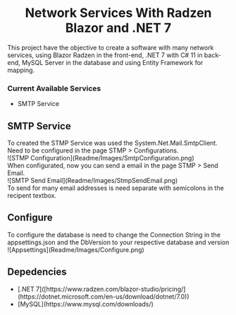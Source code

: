 <h1 align="center">
  Network Services With Radzen Blazor and .NET 7
</h1>
This project have the objective to create a software with many network services, using Blazor Radzen in the front-end, .NET 7 with C# 11 in back-end, MySQL Server in the database and using Entity Framework for
mapping.
<h3> Current Available Services </h3>
<ul>
  <li>SMTP Service </li>
</ul>
  
<h2>
  SMTP Service
</h2>
To created the STMP Service was used the System.Net.Mail.SmtpClient. Need to be configured in the page STMP > Configurations.
<div>
![STMP Configuration](Readme/Images/SmtpConfiguration.png)
</div>
When configurated, now you can send a email in the page STMP > Send Email.
<div>
![SMTP Send Email](Readme/Images/StmpSendEmail.png)
</div>
To send for many email addresses is need separate with semicolons in the recipent textbox.
  
  <h2>
    Configure
  </h2>
  To configure the database is need to change the Connection String in the appsettings.json and the DbVersion to your respective database and version
  <div>
    ![Appsettings](Readme/Images/Configure.png)
  </div>
 
  <h2>
    Depedencies
  </h2>
  <ul>
    <li>[.NET 7]([https://www.radzen.com/blazor-studio/pricing/](https://dotnet.microsoft.com/en-us/download/dotnet/7.0))</li>
    <li>[MySQL](https://www.mysql.com/downloads/)</li>
  </ul>
